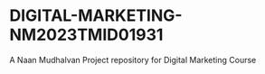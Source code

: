 # DIGITAL-MARKETING-NM2023TMID01931
A Naan Mudhalvan Project repository for Digital Marketing Course
